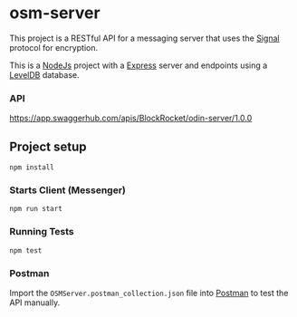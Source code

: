 # osm-server

This project is a RESTful API for a messaging server that uses the [Signal](https://github.com/signalapp) protocol for encryption.

This is a [NodeJs](https://nodejs.org/en/) project with a [Express](https://expressjs.com/) server and endpoints using a [LevelDB](http://leveldb.org/) database.

### API

https://app.swaggerhub.com/apis/BlockRocket/odin-server/1.0.0

## Project setup
```
npm install
```

### Starts Client (Messenger)
```
npm run start
```

### Running Tests
```
npm test
```

### Postman

Import the `OSMServer.postman_collection.json` file into [Postman](https://www.getpostman.com/) to test the API manually.
